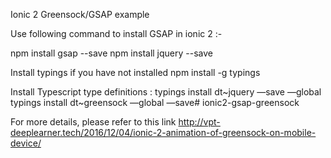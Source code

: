 Ionic 2 Greensock/GSAP example

Use following command to install GSAP in ionic 2 :-

  npm install gsap --save
  npm install jquery --save

Install typings if you have not installed
  npm install -g typings
 
Install Typescript type definitions :
  typings install dt~jquery —save —global
  typings install dt~greensock —global —save# ionic2-gsap-greensock

For more details, please refer to this link http://vpt-deeplearner.tech/2016/12/04/ionic-2-animation-of-greensock-on-mobile-device/

